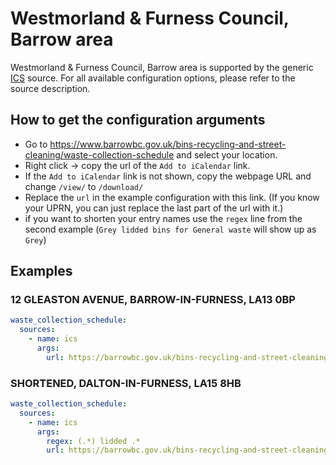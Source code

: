 # Westmorland & Furness Council, Barrow area

Westmorland & Furness Council, Barrow area is supported by the generic [ICS](/doc/source/ics.md) source. For all available configuration options, please refer to the source description.


## How to get the configuration arguments

- Go to <https://www.barrowbc.gov.uk/bins-recycling-and-street-cleaning/waste-collection-schedule> and select your location.  
- Right click -> copy the url of the `Add to iCalendar` link.
- If the `Add to iCalendar` link is not shown, copy the webpage URL and change `/view/` to `/download/`
- Replace the `url` in the example configuration with this link. (If you know your UPRN, you can just replace the last part of the url with it.)
- if you want to shorten your entry names use the `regex` line from the second example (`Grey lidded bins for General waste` will show up as `Grey`)

## Examples

### 12 GLEASTON AVENUE, BARROW-IN-FURNESS, LA13 0BP

```yaml
waste_collection_schedule:
  sources:
    - name: ics
      args:
        url: https://barrowbc.gov.uk/bins-recycling-and-street-cleaning/waste-collection-schedule/download/36022299
```
### SHORTENED, DALTON-IN-FURNESS, LA15 8HB

```yaml
waste_collection_schedule:
  sources:
    - name: ics
      args:
        regex: (.*) lidded .*
        url: https://barrowbc.gov.uk/bins-recycling-and-street-cleaning/waste-collection-schedule/download/36032299
```

